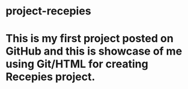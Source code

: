 # project-recepies

# This is my first project posted on GitHub and this is showcase of me using Git/HTML for creating Recepies project.
